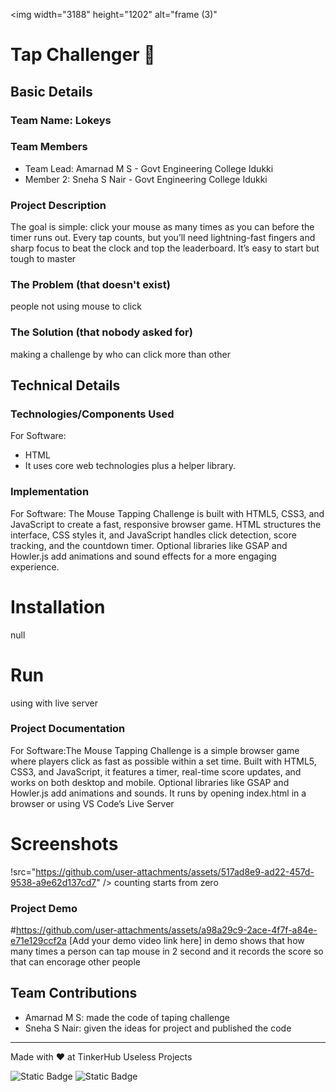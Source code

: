 <img width="3188" height="1202" alt="frame (3)" 

# Tap Challenger  🎯


## Basic Details
### Team Name: Lokeys


### Team Members
- Team Lead: Amarnad M S - Govt Engineering College Idukki
- Member 2: Sneha S Nair - Govt Engineering College Idukki

### Project Description
The goal is simple: click your mouse as many times as you can before the timer runs out. Every tap counts, but you’ll need lightning-fast fingers and sharp focus to beat the clock and top the leaderboard. It’s easy to start but tough to master

### The Problem (that doesn't exist)
people not using mouse to click

### The Solution (that nobody asked for)
making a challenge by who can click more than other

## Technical Details
### Technologies/Components Used
For Software:
- HTML
- It uses core web technologies plus a helper library.

### Implementation
For Software: The Mouse Tapping Challenge is built with HTML5, CSS3, and JavaScript to create a fast, responsive browser game. HTML structures the interface, CSS styles it, and JavaScript handles click detection, score tracking, and the countdown timer. Optional libraries like GSAP and Howler.js add animations and sound effects for a more engaging experience.

# Installation
 null

# Run
using with live server

### Project Documentation
For Software:The Mouse Tapping Challenge is a simple browser game where players click as fast as possible within a set time. Built with HTML5, CSS3, and JavaScript, it features a timer, real-time score updates, and works on both desktop and mobile. Optional libraries like GSAP and Howler.js add animations and sounds. It runs by opening index.html in a browser or using VS Code’s Live Server

# Screenshots 
!src="https://github.com/user-attachments/assets/517ad8e9-ad22-457d-9538-a9e62d137cd7" />
counting starts from zero


### Project Demo
#https://github.com/user-attachments/assets/a98a29c9-2ace-4f7f-a84e-e71e129ccf2a
[Add your demo video link here]
in demo shows that how many times a person can tap mouse in 2 second and it records the score so that can encorage other people

## Team Contributions
- Amarnad M S: made the code of taping  challenge
- Sneha S Nair: given the ideas for project and published the code

---
Made with ❤️ at TinkerHub Useless Projects 

![Static Badge](https://img.shields.io/badge/TinkerHub-24?color=%23000000&link=https%3A%2F%2Fwww.tinkerhub.org%2F)
![Static Badge](https://img.shields.io/badge/UselessProjects--25-25?link=https%3A%2F%2Fwww.tinkerhub.org%2Fevents%2FQ2Q1TQKX6Q%2FUseless%2520Projects)



